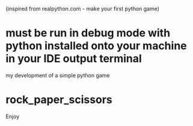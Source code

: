 (inspired from realpython.com - make your first python game)
# must be run in debug mode with python installed onto your machine in your IDE output terminal
my development of a simple python game 
# rock_paper_scissors
Enjoy
